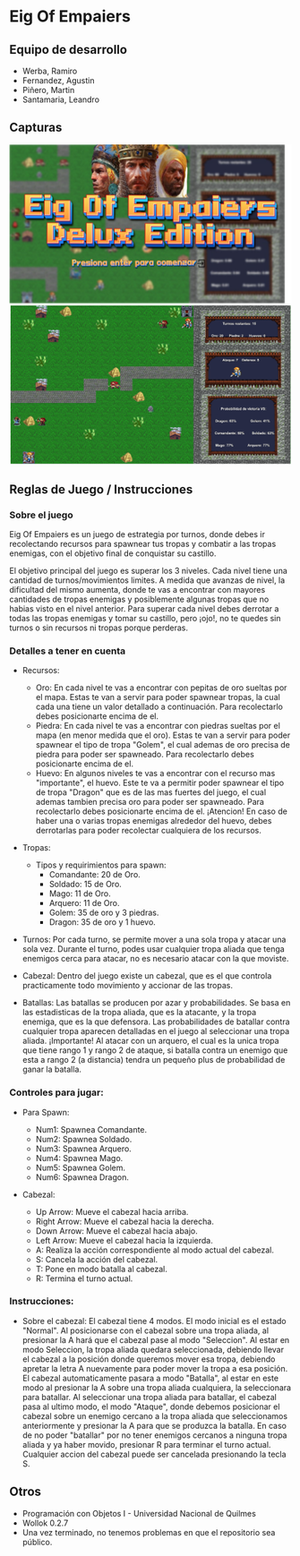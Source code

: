 # Eig Of Empaiers

## Equipo de desarrollo

- Werba, Ramiro
- Fernandez, Agustin
- Piñero, Martin
- Santamaria, Leandro

## Capturas

![Inicio](assets/pantallaInicioNew.png)
![Nivel 1](assets/nivel1.png)

## Reglas de Juego / Instrucciones

### Sobre el juego

Eig Of Empaiers es un juego de estrategia por turnos, donde debes ir recolectando recursos para spawnear tus tropas y combatir a las tropas enemigas, con el objetivo final de conquistar su castillo. 

El objetivo principal del juego es superar los 3 niveles. Cada nivel tiene una cantidad de turnos/movimientos limites. A medida que avanzas de nivel, la dificultad del mismo aumenta, donde te vas a encontrar con mayores cantidades de tropas enemigas y posiblemente algunas tropas que no habias visto en el nivel anterior. Para superar cada nivel debes derrotar a todas las tropas enemigas y tomar su castillo, pero ¡ojo!, no te quedes sin turnos o sin recursos ni tropas porque perderas.

### Detalles a tener en cuenta

- Recursos:
    - Oro: En cada nivel te vas a encontrar con pepitas de oro sueltas por el mapa. Estas te van a servir para poder spawnear tropas, la cual cada una tiene un valor detallado a continuación. Para recolectarlo debes posicionarte encima de el.
    - Piedra: En cada nivel te vas a encontrar con piedras sueltas por el mapa (en menor medida que el oro). Estas te van a servir para poder spawnear el tipo de tropa "Golem", el cual ademas de oro precisa de piedra para poder ser spawneado. Para recolectarlo debes posicionarte encima de el.
    - Huevo: En algunos niveles te vas a encontrar con el recurso mas "importante", el huevo. Este te va a permitir poder spawnear el tipo de tropa "Dragon" que es de las mas fuertes del juego, el cual ademas tambien precisa oro para poder ser spawneado. Para recolectarlo debes posicionarte encima de el.
¡Atencion! En caso de haber una o varias tropas enemigas alrededor del huevo, debes derrotarlas para poder recolectar cualquiera de los recursos.

- Tropas:
    - Tipos y requirimientos para spawn:
        - Comandante: 20 de Oro.
        - Soldado: 15 de Oro.
        - Mago: 11 de Oro.
        - Arquero: 11 de Oro.
        - Golem: 35 de oro y 3 piedras.
        - Dragon: 35 de oro y 1 huevo.

- Turnos:
    Por cada turno, se permite mover a una sola tropa y atacar una sola vez. Durante el turno, podes usar cualquier tropa aliada que tenga enemigos cerca para atacar, no es necesario atacar con la que moviste.

- Cabezal: 
    Dentro del juego existe un cabezal, que es el que controla practicamente todo movimiento y accionar de las tropas.

- Batallas:
    Las batallas se producen por azar y probabilidades. Se basa en las estadisticas de la tropa aliada, que es la atacante, y la tropa enemiga, que es la que defensora. Las probabilidades de batallar contra cualquier tropa aparecen detalladas en el juego al seleccionar una tropa aliada. 
    ¡Importante! Al atacar con un arquero, el cual es la unica tropa que tiene rango 1 y rango 2 de ataque, si batalla contra un enemigo que esta a rango 2 (a distancia) tendra un pequeño plus de probabilidad de ganar la batalla.

### Controles para jugar:

- Para Spawn:
    - Num1: Spawnea Comandante.
    - Num2: Spawnea Soldado.
    - Num3: Spawnea Arquero.
    - Num4: Spawnea Mago.
    - Num5: Spawnea Golem.
    - Num6: Spawnea Dragon.

- Cabezal:
    - Up Arrow: Mueve el cabezal hacia arriba.
    - Right Arrow: Mueve el cabezal hacia la derecha.
    - Down Arrow: Mueve el cabezal hacia abajo.
    - Left Arrow: Mueve el cabezal hacia la izquierda.
    - A: Realiza la acción correspondiente al modo actual del cabezal.
    - S: Cancela la acción del cabezal.
    - T: Pone en modo batalla al cabezal.
    - R: Termina el turno actual.

### Instrucciones:

- Sobre el cabezal:
    El cabezal tiene 4 modos. El modo inicial es el estado "Normal". Al posicionarse con el cabezal sobre una tropa aliada, al presionar la A hará que el cabezal pase al modo "Seleccion". Al estar en modo Seleccion, la tropa aliada quedara seleccionada, debiendo llevar el cabezal a la posición donde queremos mover esa tropa, debiendo apretar la letra A nuevamente para poder mover la tropa a esa posición. El cabezal automaticamente pasara a modo "Batalla", al estar en este modo al presionar la A sobre una tropa aliada cualquiera, la seleccionara para batallar. Al seleccionar una tropa aliada para batallar, el cabezal pasa al ultimo modo, el modo "Ataque", donde debemos posicionar el cabezal sobre un enemigo cercano a la tropa aliada que seleccionamos anteriormente y presionar la A para que se produzca la batalla.
    En caso de no poder "batallar" por no tener enemigos cercanos a ninguna tropa aliada y ya haber movido, presionar R para terminar el turno actual.
    Cualquier accion del cabezal puede ser cancelada presionando la tecla S.

## Otros

- Programación con Objetos I - Universidad Nacional de Quilmes
- Wollok 0.2.7
- Una vez terminado, no tenemos problemas en que el repositorio sea público.
